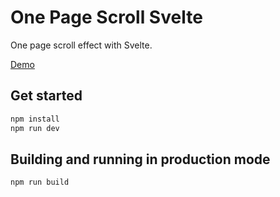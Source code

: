 # One Page Scroll Svelte

One page scroll effect with Svelte.

[Demo](https://codesandbox.io/s/one-page-scroll-svelte-nh73j)

## Get started

```bash
npm install
npm run dev
```

## Building and running in production mode

```bash
npm run build
```
